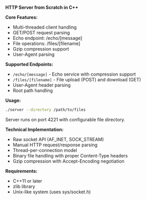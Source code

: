 **HTTP Server from Scratch in C++**

**Core Features:**
- Multi-threaded client handling
- GET/POST request parsing
- Echo endpoint: /echo/[message]
- File operations: /files/[filename]
- Gzip compression support
- User-Agent parsing

**Supported Endpoints:**
- `/echo/[message]` - Echo service with compression support
- `/files/[filename]` - File upload (POST) and download (GET)
- User-Agent header parsing
- Root path handling

**Usage:**
```bash
./server --directory /path/to/files
```
Server runs on port 4221 with configurable file directory.

**Technical Implementation:**
- Raw socket API (AF_INET, SOCK_STREAM)
- Manual HTTP request/response parsing
- Thread-per-connection model
- Binary file handling with proper Content-Type headers
- Gzip compression with Accept-Encoding negotiation

**Requirements:**
- C++11 or later
- zlib library
- Unix-like system (uses sys/socket.h)
